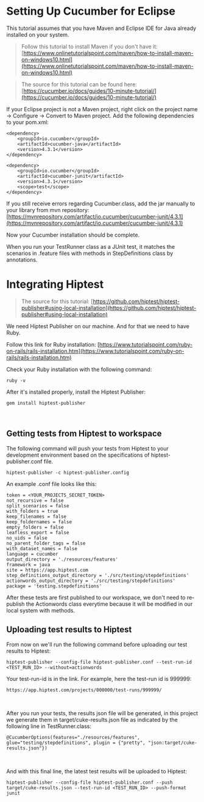 # Setting Up Cucumber for Eclipse 

This tutorial assumes that you have Maven and Eclipse IDE for Java already installed on your system.

> Follow this tutorial to install Maven if you don't have it: [https://www.onlinetutorialspoint.com/maven/how-to-install-maven-on-windows10.html](https://www.onlinetutorialspoint.com/maven/how-to-install-maven-on-windows10.html)

> The source for this tutorial can be found here: [https://cucumber.io/docs/guides/10-minute-tutorial/](https://cucumber.io/docs/guides/10-minute-tutorial/)

If your Eclipse project is not a Maven project, right click on the project name -> Configure -> Convert to Maven project.
Add the following dependencies to your pom.xml:

```
<dependency>
	<groupId>io.cucumber</groupId>
	<artifactId>cucumber-java</artifactId>
	<version>4.3.1</version>
</dependency>

<dependency>
	<groupId>io.cucumber</groupId>
	<artifactId>cucumber-junit</artifactId>
	<version>4.3.1</version>
	<scope>test</scope>
</dependency>
```

If you still receive errors regarding Cucumber.class, add the jar manually to your library from mvn repository: [https://mvnrepository.com/artifact/io.cucumber/cucumber-junit/4.3.1](https://mvnrepository.com/artifact/io.cucumber/cucumber-junit/4.3.1)

Now your Cucumber installation should be complete.

When you run your TestRunner class as a JUnit test, it matches the scenarios in .feature files with methods in StepDefinitions class by annotations.

# Integrating Hiptest
> The source for this tutorial: 
> [https://github.com/hiptest/hiptest-publisher#using-local-installation](https://github.com/hiptest/hiptest-publisher#using-local-installation)

We need Hiptest Publisher on our machine. And for that we need to have Ruby.

Follow this link for Ruby installation: [https://www.tutorialspoint.com/ruby-on-rails/rails-installation.htm](https://www.tutorialspoint.com/ruby-on-rails/rails-installation.htm)

Check your Ruby installation with the following command: 
```
ruby -v
```
After it's installed properly, install the Hiptest Publisher:
```
gem install hiptest-publisher
```
<br/>

## Getting tests from Hiptest to workspace

The following command will push your tests from Hiptest to your development environment based on the specifications of hiptest-publisher.conf file.
```
hiptest-publisher -c hiptest-publisher.config
```
An example .conf file looks like this:
```
token = <YOUR_PROJECTS_SECRET_TOKEN>
not_recursive = false
split_scenarios = false
with_folders = true
keep_filenames = false
keep_foldernames = false
empty_folders = false
leafless_export = false
no_uids = false
no_parent_folder_tags = false
with_dataset_names = false
language = cucumber
output_directory = './resources/features'
framework = java
site = https://app.hiptest.com
step_definitions_output_directory = './src/testing/stepdefinitions'
actionwords_output_directory = './src/testing/stepdefinitions'
package = 'testing.stepdefinitions'
```
After these tests are first published to our workspace, we don't need to re-publish the Actionwords class everytime because it will be modified in our local system with methods.
<br/>

## Uploading test results to Hiptest
From now on we'll run the following command before uploading our test results to Hiptest:
```
hiptest-publisher --config-file hiptest-publisher.conf --test-run-id <TEST_RUN_ID> --without=actionwords
```

Your test-run-id is in the link. For example, here the test-run id is 999999:
```
https://app.hiptest.com/projects/000000/test-runs/999999/
```
<br/>

After you run your tests, the results json file will be generated, in this project we generate them in target/cuke-results.json file as indicated by the following line in TestRunner.class:
```
@CucumberOptions(features="./resources/features", glue="testing/stepdefinitions", plugin = {"pretty", "json:target/cuke-results.json"})
```
<br/>

And with this final line, the latest test results will be uploaded to Hiptest:
```
hiptest-publisher --config-file hiptest-publisher.conf --push target/cuke-results.json --test-run-id <TEST_RUN_ID> --push-format junit
```
